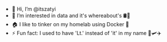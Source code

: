 - 👋 Hi, I’m @itszatyi
- 👀 I’m interested in data and it's whereabout's 🛢🚢
- 🏠 I like to tinker on my homelab using Docker 🐋
- ⚡ Fun fact: I used to have 'Lt.' instead of 'it' in my name 🚀🛩✈
<!---
itszatyi/itszatyi is a ✨ special ✨ repository because its `README.md` (this file) appears on your GitHub profile.
You can click the Preview link to take a look at your changes.
--->
